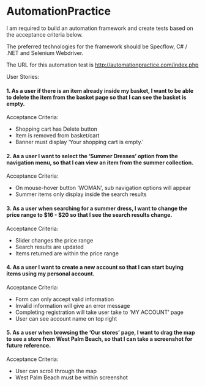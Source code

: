 # AutomationPractice
I am required to build an automation framework and create tests based on the acceptance criteria below.

The preferred technologies for the framework should be Specflow, C# / .NET and Selenium Webdriver.

The URL for this automation test is http://automationpractice.com/index.php

User Stories:
#### 1. As a user if there is an item already inside my basket, I want to be able to delete the item from the basket page so that I can see the basket is empty.
Acceptance Criteria:
* Shopping cart has Delete button
* Item is removed from basket/cart
* Banner must display ‘Your shopping cart is empty.’

#### 2. As a user I want to select the ‘Summer Dresses’ option from the navigation menu, so that I can view an item from the summer collection.
Acceptance Criteria:
* On mouse-hover button ‘WOMAN’, sub navigation options will appear
* Summer items only display inside the search results

#### 3. As a user when searching for a summer dress, I want to change the price range to $16 - $20 so that I see the search results change.
Acceptance Criteria:
* Slider changes the price range
* Search results are updated
* Items returned are within the price range

#### 4. As a user I want to create a new account so that I can start buying items using my personal account.
Acceptance Criteria:
* Form can only accept valid information
* Invalid information will give an error message
* Completing registration will take user take to ‘MY ACCOUNT’ page
* User can see account name on top right

#### 5. As a user when browsing the ‘Our stores’ page, I want to drag the map to see a store from West Palm Beach, so that I can take a screenshot for future reference.
Acceptance Criteria:
* User can scroll through the map
* West Palm Beach must be within screenshot

